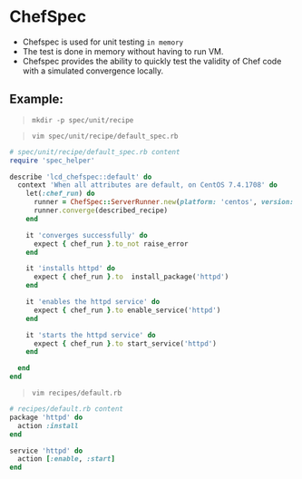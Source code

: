 # ChefSpec

- Chefspec is used for unit testing `in memory`
- The test is done in memory without having to run VM.
- Chefspec provides the ability to quickly test the validity
  of Chef code with a simulated convergence locally.

## Example:

> `mkdir -p spec/unit/recipe`

> `vim spec/unit/recipe/default_spec.rb`

```ruby
# spec/unit/recipe/default_spec.rb content
require 'spec_helper'

describe 'lcd_chefspec::default' do
  context 'When all attributes are default, on CentOS 7.4.1708' do
    let(:chef_run) do
      runner = ChefSpec::ServerRunner.new(platform: 'centos', version: '7.4.1708')
      runner.converge(described_recipe)
    end

    it 'converges successfully' do
      expect { chef_run }.to_not raise_error
    end

    it 'installs httpd' do
      expect { chef_run }.to  install_package('httpd')
    end

    it 'enables the httpd service' do
      expect { chef_run }.to enable_service('httpd')
    end

    it 'starts the httpd service' do
      expect { chef_run }.to start_service('httpd')
    end

  end
end
```

> `vim recipes/default.rb`

```ruby
# recipes/default.rb content
package 'httpd' do
  action :install
end

service 'httpd' do
  action [:enable, :start]
end
```
